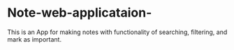 # Note-web-applicataion-
This is an App for making notes with functionality of searching, filtering, and mark as important.
